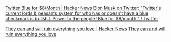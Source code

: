
[Twitter Blue for $8/Month | Hacker News](https://news.ycombinator.com/item?id=33424607)
[Elon Musk on Twitter: "Twitter's current lords &amp; peasants system for who has or doesn't have a blue checkmark is bullshit. Power to the people! Blue for $8/month." / Twitter](https://web.archive.org/web/20221101174507/https://twitter.com/elonmusk/status/1587498907336118274)

[They can and will ruin everything you love | Hacker News](https://news.ycombinator.com/item?id=37959540)
[They can and will ruin everything you love](https://www.welcometohellworld.com/they-can-and-will-ruin-everything-you-love/)
